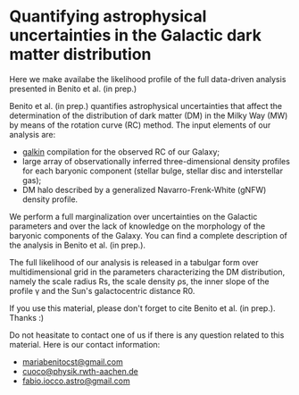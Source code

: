# Quantifying astrophysical uncertainties in the Galactic dark matter distribution 

Here we make availabe the likelihood profile of the full data-driven analysis presented in Benito et al. (in prep.)


Benito et al. (in prep.) quantifies astrophysical uncertainties that affect the determination of the distribution of dark matter (DM) in the Milky Way (MW) by means of the rotation curve (RC) method.
The input elements of our analysis are:
* [galkin](https://github.com/galkintool/galkin) compilation for the observed RC of our Galaxy;
* large array of observationally inferred three-dimensional density profiles for each baryonic component (stellar bulge, stellar disc and interstellar gas);
* DM halo described by a generalized Navarro-Frenk-White (gNFW) density profile.

We perform a full marginalization over uncertainties on the Galactic parameters and over the lack of knowledge on the morphology of the baryonic components of the Galaxy. You can find a complete description of the analysis in Benito et al. (in prep.).


The full likelihood of our analysis is released in a tabulgar form over multidimensional grid in the parameters characterizing the DM distribution, namely the scale radius Rs, the scale density ρs, the inner slope of the profile γ and the Sun's galactocentric distance R0.


If you use this material, please don't forget to cite Benito et al. (in prep.). Thanks :)

Do not heasitate to contact one of us if there is any question related to this material. 
Here is our contact information:
* mariabenitocst@gmail.com
* cuoco@physik.rwth-aachen.de
* fabio.iocco.astro@gmail.com
